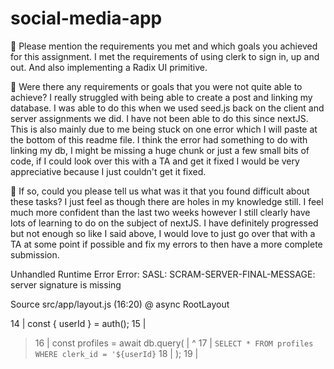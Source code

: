 # social-media-app
🎯 Please mention the requirements you met and which goals you achieved for this assignment.
I met the requirements of using clerk to sign in, up and out. And also implementing a Radix UI primitive.

🎯 Were there any requirements or goals that you were not quite able to achieve?
I really struggled with being able to create a post and linking my database. I was able to do this when we used seed.js back on the client and server assignments we did. I have not been able to do this since nextJS. This is also mainly due to me being stuck on one error which I will paste at the bottom of this readme file. I think the error had something to do with linking my db, I might be missing a huge chunk or just a few small bits of code, if I could look over this with a TA and get it fixed I would be very appreciative because I just couldn't get it fixed.

🎯 If so, could you please tell us what was it that you found difficult about these tasks?
I just feel as though there are holes in my knowledge still. I feel much more confident than the last two weeks however I still clearly have lots of learning to do on the subject of nextJS. I have definitely progressed but not enough so like I said above, I would love to just go over that with a TA at some point if possible and fix my errors to then have a more complete submission.


Unhandled Runtime Error
Error: SASL: SCRAM-SERVER-FINAL-MESSAGE: server signature is missing

Source
src/app/layout.js (16:20) @ async RootLayout

  14 |   const { userId } = auth();
  15 |
> 16 |   const profiles = await db.query(
     |                    ^
  17 |     `SELECT * FROM profiles WHERE clerk_id = '${userId}`
  18 |   );
  19 |
